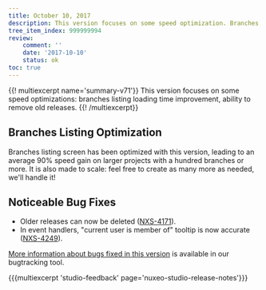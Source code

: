 ```yaml
---
title: October 10, 2017
description: This version focuses on some speed optimization. Branches listing loading time improvement, ability to remove old releases.
tree_item_index: 999999994
review:
    comment: ''
    date: '2017-10-10'
    status: ok
toc: true
---
```


{{! multiexcerpt name='summary-v71'}}
This version focuses on some speed optimizations: branches listing loading time improvement, ability to remove old releases.
{{! /multiexcerpt}}

## Branches Listing Optimization
Branches listing screen has been optimized with this version, leading to an average 90% speed gain on larger projects with a hundred branches or more. It is also made to scale: feel free to create as many more as needed, we'll handle it!

## Noticeable Bug Fixes
- Older releases can now be deleted ([NXS-4171](https://jira.nuxeo.com/browse/NXS-4171)).
- In event handlers, "current user is member of" tooltip is now accurate ([NXS-4249](https://jira.nuxeo.com/browse/NXS-4249)).

[More information about bugs fixed in this version](https://jira.nuxeo.com/issues/?jql=project%20%3D%20NXS%20AND%20fixVersion%20%3D%20%2271%22) is available in our bugtracking tool.

{{{multiexcerpt 'studio-feedback' page='nuxeo-studio-release-notes'}}}
